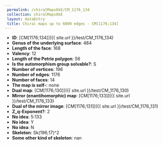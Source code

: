 ```yaml
--- 
 permalink: /chiralMaps6kE/CM_1176_134 
 collection: chiralMaps6kE
 layout: dataEntry
 title: Chiral maps up to 6000 edges - CM[1176;134]
---
```


- **ID**: [CM[1176;134]]({{ site.url }}/test/CM_1176_134)
- **Genus of the underlying surface**: 484
- **Length of the face**: 168
- **Valency**: 12
- **Length of the Petrie polygon**: 56
- **Is the automorphism group solvable?**: S
- **Number of vertices**: 196
- **Number of edges**: 1176
- **Number of faces**: 14
- **The map is self-**: none
- **Dual map**: [CM[1176;130]]({{ site.url }}/test/CM_1176_130)
- **Mirror (enantihomorphic) map**: [CM[1176;133]]({{ site.url }}/test/CM_1176_133)
- **Dual of the mirror image**: [CM[1176;131]]({{ site.url }}/test/CM_1176_131)
- **Z_q-Exponent?**: 2
- **No idea**:  5:133
- **No idea**: Y
- **No idea**: N
- **Skeleton**: Sk(196;17)^2
- **Some other kind of skeleton**: nan
